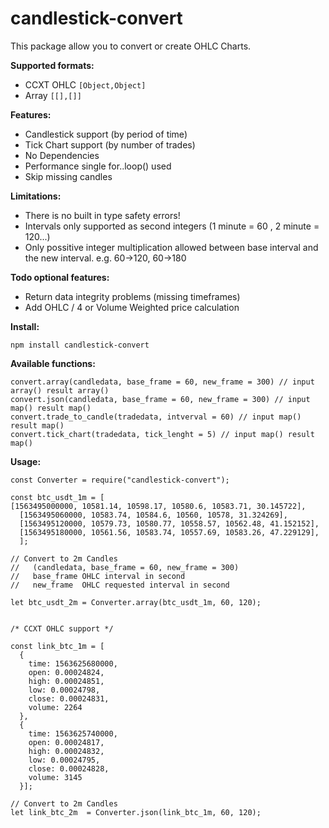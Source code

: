 # candlestick-convert
 
This package allow you to convert or create OHLC Charts.

**Supported formats:** 
- CCXT OHLC  ``` [Object,Object] ```
- Array  ``` [[],[]] ```

**Features:**
- Candlestick support (by period of time)
- Tick Chart support (by number of trades)
- No Dependencies
- Performance single for..loop() used
- Skip missing candles

**Limitations:**
- There is no built in type safety errors!
- Intervals only supported as second integers (1 minute = 60 , 2 minute = 120...)
- Only possitive integer multiplication allowed between base interval and the new interval. e.g. 60->120, 60->180


**Todo optional features:**
- Return data integrity problems (missing timeframes)
- Add OHLC / 4 or Volume Weighted price calculation

**Install:**
```
npm install candlestick-convert

```

**Available functions:**
```
convert.array(candledata, base_frame = 60, new_frame = 300) // input array() result array()
convert.json(candledata, base_frame = 60, new_frame = 300) // input map() result map()
convert.trade_to_candle(tradedata, intverval = 60) // input map() result map()
convert.tick_chart(tradedata, tick_lenght = 5) // input map() result map() 

```

**Usage:**
```
const Converter = require("candlestick-convert");

const btc_usdt_1m = [
[1563495000000, 10581.14, 10598.17, 10580.6, 10583.71, 30.145722],
  [1563495060000, 10583.74, 10584.6, 10560, 10578, 31.324269],
  [1563495120000, 10579.73, 10580.77, 10558.57, 10562.48, 41.152152],
  [1563495180000, 10561.56, 10583.74, 10557.69, 10583.26, 47.229129],
  ];

// Convert to 2m Candles
//   (candledata, base_frame = 60, new_frame = 300)  
//   base_frame OHLC interval in second 
//   new_frame  OHLC requested interval in second

let btc_usdt_2m = Converter.array(btc_usdt_1m, 60, 120);


/* CCXT OHLC support */

const link_btc_1m = [
  {
    time: 1563625680000,
    open: 0.00024824,
    high: 0.00024851,
    low: 0.00024798,
    close: 0.00024831,
    volume: 2264
  },
  {
    time: 1563625740000,
    open: 0.00024817,
    high: 0.00024832,
    low: 0.00024795,
    close: 0.00024828,
    volume: 3145
  }];

// Convert to 2m Candles
let link_btc_2m  = Converter.json(link_btc_1m, 60, 120);

```




